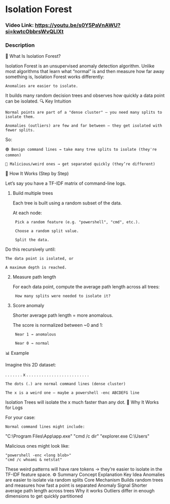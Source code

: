 # Isolation Forest
### Video Link: https://youtu.be/s0Y5PaVnAWU?si=kwtcObbrsWvQLIXt

### Description
🌲 What Is Isolation Forest?

Isolation Forest is an unsupervised anomaly detection algorithm. Unlike most algorithms that learn what “normal” is and then measure how far away something is, Isolation Forest works differently:

    Anomalies are easier to isolate.

It builds many random decision trees and observes how quickly a data point can be isolated.
🔍 Key Intuition

    Normal points are part of a "dense cluster" — you need many splits to isolate them.

    Anomalies (outliers) are few and far between — they get isolated with fewer splits.

So:

    🟢 Benign command lines → take many tree splits to isolate (they're common)

    🔴 Malicious/weird ones → get separated quickly (they’re different)

🧱 How It Works (Step by Step)

Let’s say you have a TF-IDF matrix of command-line logs.
1. Build multiple trees

    Each tree is built using a random subset of the data.

    At each node:

        Pick a random feature (e.g. "powershell", "cmd", etc.).

        Choose a random split value.

        Split the data.

Do this recursively until:

    The data point is isolated, or

    A maximum depth is reached.

2. Measure path length

    For each data point, compute the average path length across all trees:

        How many splits were needed to isolate it?

3. Score anomaly

    Shorter average path length = more anomalous.

    The score is normalized between ~0 and 1:

        Near 1 → anomalous

        Near 0 → normal

📊 Example

Imagine this 2D dataset:

. . . . . . . x . . .
. . . . . . . . . . .
. . . . . . . . . . .

    The dots (.) are normal command lines (dense cluster)

    The x is a weird one — maybe a powershell -enc ABCDEFG line

Isolation Trees will isolate the x much faster than any dot.
🔐 Why It Works for Logs

For your case:

    Normal command lines might include:

"C:\Program Files\App\app.exe"
"cmd /c dir"
"explorer.exe C:\Users"

Malicious ones might look like:

    "powershell -enc <long blob>"
    "cmd /c whoami & netstat"

These weird patterns will have rare tokens → they’re easier to isolate in the TF-IDF feature space.
⚙️ Summary
Concept	Explanation
Key Idea	Anomalies are easier to isolate via random splits
Core Mechanism	Builds random trees and measures how fast a point is separated
Anomaly Signal	Shorter average path length across trees
Why it works	Outliers differ in enough dimensions to get quickly partitioned